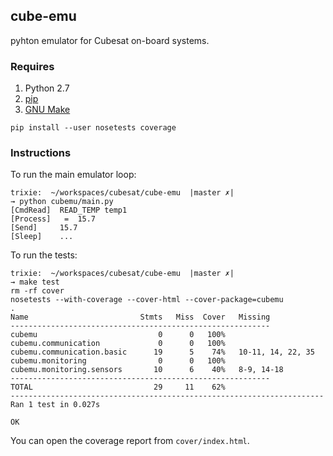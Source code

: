 ## cube-emu

pyhton emulator for Cubesat on-board systems.

### Requires

1. Python 2.7
2. [pip](https://pypi.python.org/pypi/pip/)
3. [GNU Make](http://www.gnu.org/software/make/manual/make.html)

```
pip install --user nosetests coverage
```

### Instructions

To run the main emulator loop:

```
trixie:  ~/workspaces/cubesat/cube-emu  |master ✗|
→ python cubemu/main.py
[CmdRead]  READ_TEMP temp1
[Process]   =  15.7
[Send]     15.7
[Sleep]    ...
```

To run the tests:

```
trixie:  ~/workspaces/cubesat/cube-emu  |master ✗|
→ make test
rm -rf cover
nosetests --with-coverage --cover-html --cover-package=cubemu
.
Name                         Stmts   Miss  Cover   Missing
----------------------------------------------------------
cubemu                           0      0   100%
cubemu.communication             0      0   100%
cubemu.communication.basic      19      5    74%   10-11, 14, 22, 35
cubemu.monitoring                0      0   100%
cubemu.monitoring.sensors       10      6    40%   8-9, 14-18
----------------------------------------------------------
TOTAL                           29     11    62%
----------------------------------------------------------------------
Ran 1 test in 0.027s

OK
```

You can open the coverage report from `cover/index.html`.
